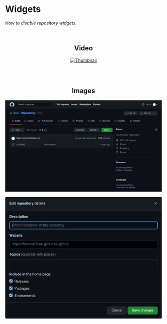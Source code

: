 
# Widgets

*How to disable repository widgets.*

<br>

<div align = center>

## Video

[![Thumbnail]][Video]

<br>
<br>
  
## Images

![Overview]

![Overview Settings]

</div>
  
<br>
  
  
<!----------------------------------------------------------------------------->

[Overview Settings]: ../Resources/Overview%20Settings.png
[Overview]: ../Resources/Overview.png

[Thumbnail]: https://img.youtube.com/vi/2G39I8FJXr4/mqdefault.jpg
[Video]: https://youtu.be/2G39I8FJXr4
